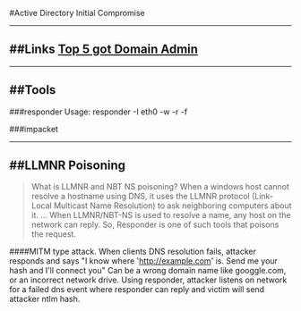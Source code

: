 #Active Directory Initial Compromise

---
##Links
[Top 5 got Domain Admin](https://adam-toscher.medium.com/top-five-ways-i-got-domain-admin-on-your-internal-network-before-lunch-2018-edition-82259ab73aaa)
---

---
##Tools
---

###responder
Usage: responder -I eth0 -w -r -f

###impacket



---
##LLMNR Poisoning
---

>What is LLMNR and NBT NS poisoning?
>When a windows host cannot resolve a hostname using DNS, it uses the LLMNR protocol (Link-Local Multicast Name Resolution) to ask neighboring computers about it. ... When LLMNR/NBT-NS is used to resolve a name, any host on the network can reply. So, Responder is one of such tools that poisons the request.

####MITM type attack.
When clients DNS resolution fails, attacker responds and says "I know where 'http://example.com' is. Send me your hash and I'll connect you"
Can be a wrong domain name like googgle.com, or an incorrect network drive.
Using responder, attacker listens on network for a failed dns event where responder can reply and victim will send attacker ntlm hash.

